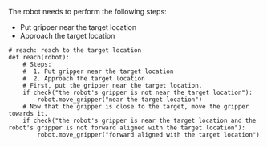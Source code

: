 

The robot needs to perform the following steps:
- Put gripper near the target location
- Approach the target location

```
# reach: reach to the target location
def reach(robot):
    # Steps:
    #  1. Put gripper near the target location
    #  2. Approach the target location
    # First, put the gripper near the target location.
    if check("the robot's gripper is not near the target location"):
        robot.move_gripper("near the target location")
    # Now that the gripper is close to the target, move the gripper towards it.
    if check("the robot's gripper is near the target location and the robot's gripper is not forward aligned with the target location"):
        robot.move_gripper("forward aligned with the target location")
```